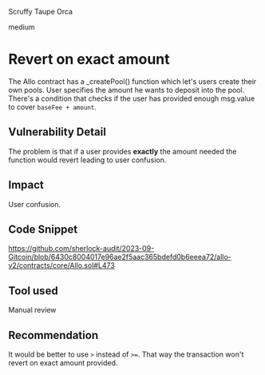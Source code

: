 Scruffy Taupe Orca

medium

# Revert on exact amount
The Allo contract has a _createPool() function which let's users create their own pools. User specifies the amount he wants to deposit into the pool. There's a condition that checks if the user has provided enough msg.value to cover `baseFee + amount`.  


## Vulnerability Detail 
The problem is that if a user provides **exactly** the amount needed the function would revert leading to user confusion.

## Impact
User confusion.

## Code Snippet
https://github.com/sherlock-audit/2023-09-Gitcoin/blob/6430c8004017e96ae2f5aac365bdefd0b6eeea72/allo-v2/contracts/core/Allo.sol#L473

## Tool used
Manual review

## Recommendation
It would be better to use `>` instead of `>=`. That way the transaction won't revert on exact amount provided.